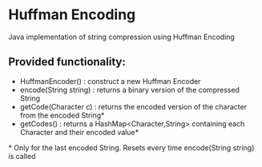 # Huffman Encoding
Java implementation of string compression using Huffman Encoding

Provided functionality:
-----------------------
- HuffmanEncoder() : construct a new Huffman Encoder
- encode(String string) : returns a binary version of the compressed String
- getCode(Character c) : returns the encoded version of the character from the encoded String*
- getCodes() : returns a HashMap<Character,String> containing each Character and their encoded value*

\* Only for the last encoded String. Resets every time encode(String string) is called
